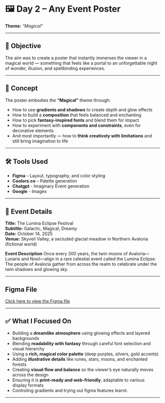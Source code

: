 # 🖼️ Day 2 – Any Event Poster  
**Theme:** *“Magical”*

---

## 🎯 Objective
The aim was to create a poster that instantly immerses the viewer in a magical world — something that feels like a portal to an unforgettable night of wonder, illusion, and spellbinding experiences.

---

## 🧠 Concept
The poster embodies the **“Magical”** theme through:
- How to use **gradients and shadows** to create depth and glow effects  
- How to build a **composition** that feels balanced and enchanting  
- How to pick **fantasy-inspired fonts** and blend them for impact  
- How to experiment with **components and constraints**, even for decorative elements  
- And most importantly — how to **think creatively with limitations** and still bring imagination to life


---

## 🛠 Tools Used
- **Figma** – Layout, typography, and color styling  
- **Coolors.co** – Palette generation
- **Chatgpt** - Imaginary Event generation
- **Google** - Images

---

## 📅 Event Details 
**Title:** The Lumina Eclipse Festival  
**Subtitle:** Galactic, Magical, Dreamy  
**Date:** October 14, 2025  
**Venue:** Skyveil Valley, a secluded glacial meadow in Northern Avaloria (fictional world)

**Event Description**
Once every 300 years, the twin moons of Avaloria—Lunaris and Noxil—align in a rare celestial event called the Lumina Eclipse. The people of Avaloria gather from across the realm to celebrate under the twin shadows and glowing sky.

---

## Figma File
[Click here to view the Figma file](https://www.figma.com/design/TyvM9KrAkCxM4BOlyUYJv1/Magical-Event-Poster?t=4eUaKx06ZnioGZ2M-1)

---

## ✅ What I Focused On
- Building a **dreamlike atmosphere** using glowing effects and layered backgrounds  
- Blending **readability with fantasy** through careful font selection and visual hierarchy  
- Using a **rich, magical color palette** (deep purples, silvers, gold accents)  
- Adding **illustrative details** like runes, stars, moons, and enchanted forests  
- Creating **visual flow and balance** so the viewer’s eye naturally moves across the design  
- Ensuring it is **print-ready and web-friendly**, adaptable to various display formats 
- Controling gradients and trying out figma features learnt.

---



